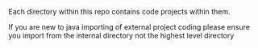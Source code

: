 Each directory within this repo contains code projects within them.

If you are new to java importing of external project coding please ensure you import from the internal directory not the highest level directory
